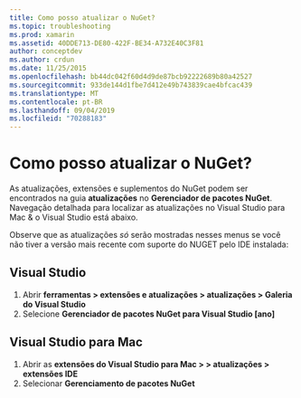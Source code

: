 ```yaml
---
title: Como posso atualizar o NuGet?
ms.topic: troubleshooting
ms.prod: xamarin
ms.assetid: 40DDE713-DE80-422F-BE34-A732E40C3F81
author: conceptdev
ms.author: crdun
ms.date: 11/25/2015
ms.openlocfilehash: bb44dc042f60d4d9de87bcb92222689b80a42527
ms.sourcegitcommit: 933de144d1fbe7d412e49b743839cae4bfcac439
ms.translationtype: MT
ms.contentlocale: pt-BR
ms.lasthandoff: 09/04/2019
ms.locfileid: "70288183"
---
```

# <a name="how-can-i-update-nuget"></a>Como posso atualizar o NuGet?

As atualizações, extensões e suplementos do NuGet podem ser encontrados na guia **atualizações** no **Gerenciador de pacotes NuGet**. Navegação detalhada para localizar as atualizações no Visual Studio para Mac & o Visual Studio está abaixo. 

Observe que as atualizações *só* serão mostradas nesses menus se você não tiver a versão mais recente com suporte do NUGET pelo IDE instalada:

## <a name="visual-studio"></a>Visual Studio
1. Abrir **ferramentas > extensões e atualizações > atualizações > Galeria do Visual Studio**
2. Selecione **Gerenciador de pacotes NuGet para Visual Studio [ano]**

## <a name="visual-studio-for-mac"></a>Visual Studio para Mac

1. Abrir as **extensões do Visual Studio para Mac > > atualizações > extensões IDE**
2. Selecionar **Gerenciamento de pacotes NuGet**

